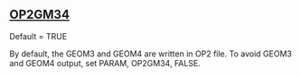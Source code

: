 ## [OP2GM34](https://help.hexagonmi.com/bundle/MSC_Nastran_2022.4/page/Nastran_Combined_Book/qrg/parameters/TOC.OP2GM34.xhtml)

Default = TRUE

By default, the GEOM3 and GEOM4 are written in OP2 file. To avoid GEOM3 and GEOM4 output, set PARAM, OP2GM34, FALSE.

